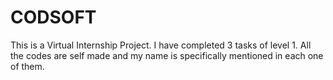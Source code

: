 # CODSOFT
This is a Virtual Internship Project.
I have completed 3 tasks of level 1.
All the codes are self made and my name is specifically mentioned in each one of them.
